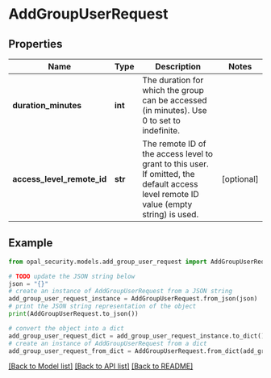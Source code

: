 # AddGroupUserRequest


## Properties

Name | Type | Description | Notes
------------ | ------------- | ------------- | -------------
**duration_minutes** | **int** | The duration for which the group can be accessed (in minutes). Use 0 to set to indefinite. | 
**access_level_remote_id** | **str** | The remote ID of the access level to grant to this user. If omitted, the default access level remote ID value (empty string) is used. | [optional] 

## Example

```python
from opal_security.models.add_group_user_request import AddGroupUserRequest

# TODO update the JSON string below
json = "{}"
# create an instance of AddGroupUserRequest from a JSON string
add_group_user_request_instance = AddGroupUserRequest.from_json(json)
# print the JSON string representation of the object
print(AddGroupUserRequest.to_json())

# convert the object into a dict
add_group_user_request_dict = add_group_user_request_instance.to_dict()
# create an instance of AddGroupUserRequest from a dict
add_group_user_request_from_dict = AddGroupUserRequest.from_dict(add_group_user_request_dict)
```
[[Back to Model list]](../README.md#documentation-for-models) [[Back to API list]](../README.md#documentation-for-api-endpoints) [[Back to README]](../README.md)


